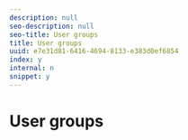 ```yaml
---
description: null
seo-description: null
seo-title: User groups
title: User groups
uuid: e7e31d81-6416-4694-8133-e383d0ef6854
index: y
internal: n
snippet: y
---
```


# User groups

